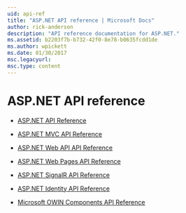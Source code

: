 ```yaml
---
uid: api-ref
title: "ASP.NET API reference | Microsoft Docs"
author: rick-anderson
description: "API reference documentation for ASP.NET."
ms.assetid: b2203f7b-b732-42f0-8e78-b0635fcdd1de
ms.author: wpickett
ms.date: 01/30/2017
msc.legacyurl: 
msc.type: content
---
```


# ASP.NET API reference

* [ASP.NET API Reference](/dotnet/api/?term=system.web)

* [ASP.NET MVC API Reference](/previous-versions/aspnet/mt134468(v=vs.118))

* [ASP.NET Web API API Reference](/previous-versions/aspnet/mt174857(v=vs.118))

* [ASP.NET Web Pages API Reference](/previous-versions/aspnet/hh396384(v=vs.111))

* [ASP.NET SignalR API Reference](/previous-versions/aspnet/dn440565(v=vs.118))

* [ASP.NET Identity API Reference](/previous-versions/aspnet/mt173608(v=vs.108))

* [Microsoft OWIN Components API Reference](/previous-versions/aspnet/mt152002(v=vs.113))
